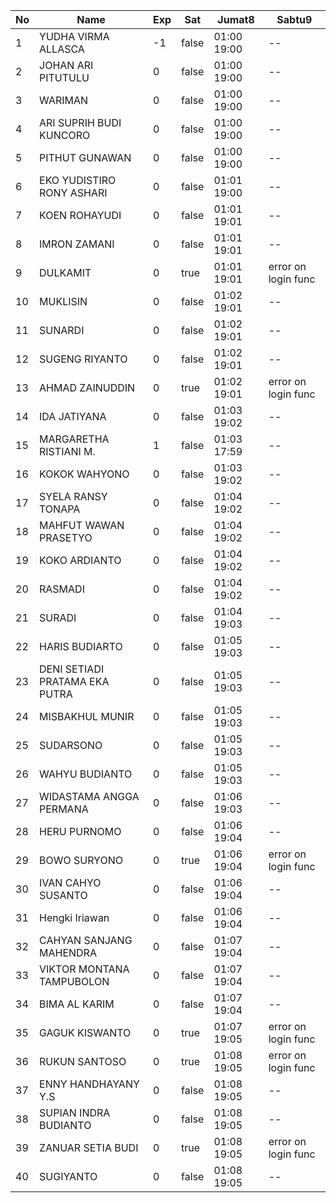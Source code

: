 | No | Name | Exp | Sat | Jumat8 | Sabtu9 |
|-----|-----|-----|-----|-----|-----|
| 1 | YUDHA VIRMA ALLASCA | -1 | false | 01:00 19:00 | -- |
| 2 | JOHAN ARI PITUTULU | 0 | false | 01:00 19:00 | -- |
| 3 | WARIMAN | 0 | false | 01:00 19:00 | -- |
| 4 | ARI SUPRIH BUDI KUNCORO | 0 | false | 01:00 19:00 | -- |
| 5 | PITHUT GUNAWAN | 0 | false | 01:00 19:00 | -- |
| 6 | EKO YUDISTIRO RONY ASHARI | 0 | false | 01:01 19:00 | -- |
| 7 | KOEN ROHAYUDI | 0 | false | 01:01 19:01 | -- |
| 8 | IMRON ZAMANI | 0 | false | 01:01 19:01 | -- |
| 9 | DULKAMIT | 0 | true | 01:01 19:01 | error on login func | 03:15 19:20 |
| 10 | MUKLISIN | 0 | false | 01:02 19:01 | -- |
| 11 | SUNARDI | 0 | false | 01:02 19:01 | -- |
| 12 | SUGENG RIYANTO | 0 | false | 01:02 19:01 | -- |
| 13 | AHMAD ZAINUDDIN | 0 | true | 01:02 19:01 | error on login func | 03:15 19:20 |
| 14 | IDA JATIYANA | 0 | false | 01:03 19:02 | -- |
| 15 | MARGARETHA RISTIANI M. | 1 | false | 01:03 17:59 | -- |
| 16 | KOKOK WAHYONO | 0 | false | 01:03 19:02 | -- |
| 17 | SYELA RANSY TONAPA | 0 | false | 01:04 19:02 | -- |
| 18 | MAHFUT WAWAN PRASETYO | 0 | false | 01:04 19:02 | -- |
| 19 | KOKO ARDIANTO | 0 | false | 01:04 19:02 | -- |
| 20 | RASMADI | 0 | false | 01:04 19:02 | -- |
| 21 | SURADI | 0 | false | 01:04 19:03 | -- |
| 22 | HARIS BUDIARTO | 0 | false | 01:05 19:03 | -- |
| 23 | DENI SETIADI PRATAMA EKA PUTRA | 0 | false | 01:05 19:03 | -- |
| 24 | MISBAKHUL MUNIR | 0 | false | 01:05 19:03 | -- |
| 25 | SUDARSONO | 0 | false | 01:05 19:03 | -- |
| 26 | WAHYU BUDIANTO | 0 | false | 01:05 19:03 | -- |
| 27 | WIDASTAMA ANGGA PERMANA | 0 | false | 01:06 19:03 | -- |
| 28 | HERU PURNOMO | 0 | false | 01:06 19:04 | -- |
| 29 | BOWO SURYONO | 0 | true | 01:06 19:04 | error on login func | 03:15 19:20 |
| 30 | IVAN CAHYO SUSANTO | 0 | false | 01:06 19:04 | -- |
| 31 | Hengki Iriawan | 0 | false | 01:06 19:04 | -- |
| 32 | CAHYAN SANJANG MAHENDRA | 0 | false | 01:07 19:04 | -- |
| 33 | VIKTOR MONTANA TAMPUBOLON | 0 | false | 01:07 19:04 | -- |
| 34 | BIMA AL KARIM | 0 | false | 01:07 19:04 | -- |
| 35 | GAGUK KISWANTO | 0 | true | 01:07 19:05 | error on login func | 03:15 19:20 |
| 36 | RUKUN SANTOSO | 0 | true | 01:08 19:05 | error on login func | 03:15 19:20 |
| 37 | ENNY HANDHAYANY Y.S | 0 | false | 01:08 19:05 | -- |
| 38 | SUPIAN INDRA BUDIANTO | 0 | false | 01:08 19:05 | -- |
| 39 | ZANUAR SETIA BUDI | 0 | true | 01:08 19:05 | error on login func | 03:16 19:20 |
| 40 | SUGIYANTO | 0 | false | 01:08 19:05 | -- |
